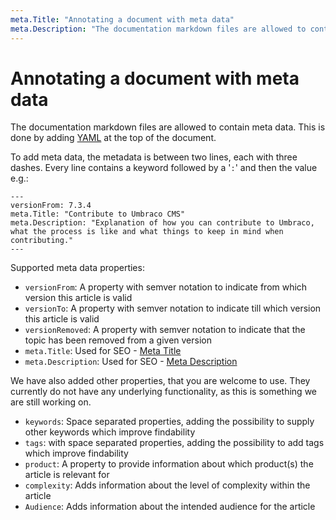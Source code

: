 ```yaml
---
meta.Title: "Annotating a document with meta data"
meta.Description: "The documentation markdown files are allowed to contain meta data.  This is done by adding YAML at the top of the document."
---
```


# Annotating a document with meta data

The documentation markdown files are allowed to contain meta data.  This is done by adding [YAML](https://en.wikipedia.org/wiki/YAML) at the top of the document.

To add meta data, the metadata is between two lines, each with three dashes.  Every line contains a keyword followed by a '`:`' and then the value e.g.:

    ---
    versionFrom: 7.3.4
    meta.Title: "Contribute to Umbraco CMS"
    meta.Description: "Explanation of how you can contribute to Umbraco, what the process is like and what things to keep in mind when contributing."
    ---

Supported meta data properties:

- `versionFrom`: A property with semver notation to indicate from which version this article is valid
- `versionTo`: A property with semver notation to indicate till which version this article is valid
- `versionRemoved`: A property with semver notation to indicate that the topic has been removed from a given version
- `meta.Title`: Used for SEO - [Meta Title](https://moz.com/learn/seo/title-tag)
- `meta.Description`: Used for SEO - [Meta Description](https://moz.com/learn/seo/title-tag)

We have also added other properties, that you are welcome to use. They currently do not have any underlying functionality, as this is something we are still working on.

- `keywords`:  Space separated properties, adding the possibility to supply other keywords which improve findability
- `tags`: with space separated properties, adding the possibility to add tags which improve findability
- `product`: A property to provide information about which product(s) the article is relevant for
- `complexity`: Adds information about the level of complexity within the article
- `Audience`: Adds information about the intended audience for the article
